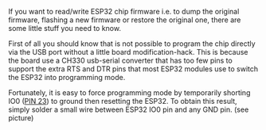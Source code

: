 If you want to read/write ESP32 chip firmware i.e. to dump the original firmware, flashing a new firmware or restore the original one, there are some little stuff you need to know.

First of all you should know that is not possible to program the chip directly via the USB port without a little board modification-hack. This is because the board use a CH330 usb-serial converter that has too few pins to support the extra RTS and DTR pins that most ESP32 modules use to switch the ESP32 into programming mode.

Fortunately, it is easy to force programming mode by temporarily shorting IO0 ([PIN 23](https://user-images.githubusercontent.com/8782035/96240138-d523a880-0fa0-11eb-990f-f3877be84a6a.png)) to ground then resetting the ESP32. To obtain this result, simply solder a small wire between ESP32 IO0 pin and any GND pin. (see picture)

